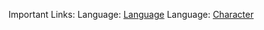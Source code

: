 Important Links:
	Language: [Language](Language/Language.md)
	Language: [Character](The%20Observer.md)